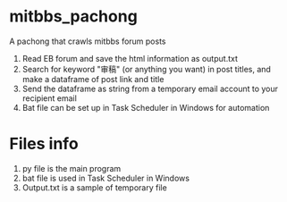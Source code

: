 # mitbbs_pachong
A pachong that crawls mitbbs forum posts
1. Read EB forum and save the html information as output.txt 
2. Search for keyword "审稿" (or anything you want) in post titles, and make a dataframe of post link and title
3. Send the dataframe as string from a temporary email account to your recipient email
4. Bat file can be set up in Task Scheduler in Windows for automation
# Files info
1. py file is the main program
2. bat file is used in Task Scheduler in Windows
3. Output.txt is a sample of temporary file
